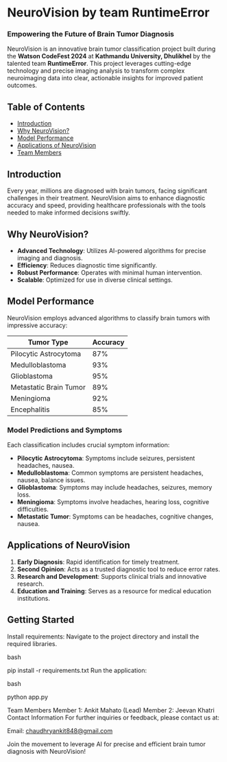 # NeuroVision by team RuntimeError

### Empowering the Future of Brain Tumor Diagnosis

NeuroVision is an innovative brain tumor classification project built during the **Watson CodeFest 2024** at **Kathmandu University, Dhulikhel** by the talented team **RuntimeError**. This project leverages cutting-edge technology and precise imaging analysis to transform complex neuroimaging data into clear, actionable insights for improved patient outcomes.

## Table of Contents

- [Introduction](#introduction)
- [Why NeuroVision?](#why-neurovision)
- [Model Performance](#model-performance)
- [Applications of NeuroVision](#applications-of-neurovision)
- [Team Members](#team-members)

## Introduction

Every year, millions are diagnosed with brain tumors, facing significant challenges in their treatment. NeuroVision aims to enhance diagnostic accuracy and speed, providing healthcare professionals with the tools needed to make informed decisions swiftly.

## Why NeuroVision?

- **Advanced Technology**: Utilizes AI-powered algorithms for precise imaging and diagnosis.
- **Efficiency**: Reduces diagnostic time significantly.
- **Robust Performance**: Operates with minimal human intervention.
- **Scalable**: Optimized for use in diverse clinical settings.

## Model Performance

NeuroVision employs advanced algorithms to classify brain tumors with impressive accuracy:

| Tumor Type                 | Accuracy |
|----------------------------|----------|
| Pilocytic Astrocytoma      | 87%      |
| Medulloblastoma            | 93%      |
| Glioblastoma               | 95%      |
| Metastatic Brain Tumor     | 89%      |
| Meningioma                 | 92%      |
| Encephalitis               | 85%      |

### Model Predictions and Symptoms

Each classification includes crucial symptom information:

- **Pilocytic Astrocytoma**: Symptoms include seizures, persistent headaches, nausea.
- **Medulloblastoma**: Common symptoms are persistent headaches, nausea, balance issues.
- **Glioblastoma**: Symptoms may include headaches, seizures, memory loss.
- **Meningioma**: Symptoms involve headaches, hearing loss, cognitive difficulties.
- **Metastatic Tumor**: Symptoms can be headaches, cognitive changes, nausea.
  
## Applications of NeuroVision

1. **Early Diagnosis**: Rapid identification for timely treatment.
2. **Second Opinion**: Acts as a trusted diagnostic tool to reduce error rates.
3. **Research and Development**: Supports clinical trials and innovative research.
4. **Education and Training**: Serves as a resource for medical education institutions.

## Getting Started

Install requirements:
Navigate to the project directory and install the required libraries.

bash

pip install -r requirements.txt
Run the application:

bash

python app.py

Team Members
Member 1: Ankit Mahato (Lead)
Member 2: Jeevan Khatri
Contact Information
For further inquiries or feedback, please contact us at:

Email: chaudhryankit848@gmail.com

Join the movement to leverage AI for precise and efficient brain tumor diagnosis with NeuroVision!